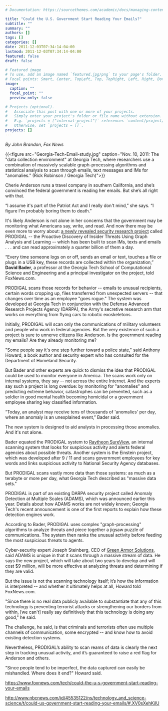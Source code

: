 ```yaml
---
# Documentation: https://sourcethemes.com/academic/docs/managing-content/

title: "Could the U.S. Government Start Reading Your Emails?"
subtitle: ""
summary: ""
authors: []
tags: []
categories: []
date: 2011-12-03T07:34:14-04:00
lastmod: 2011-12-03T07:34:14-04:00
featured: false
draft: false

# Featured image
# To use, add an image named `featured.jpg/png` to your page's folder.
# Focal points: Smart, Center, TopLeft, Top, TopRight, Left, Right, BottomLeft, Bottom, BottomRight.
image:
  caption: ""
  focal_point: ""
  preview_only: false

# Projects (optional).
#   Associate this post with one or more of your projects.
#   Simply enter your project's folder or file name without extension.
#   E.g. `projects = ["internal-project"]` references `content/project/deep-learning/index.md`.
#   Otherwise, set `projects = []`.
projects: []
---
```


*By John Brandon, Fox News*

{{<figure src="Georgia-Tech-Email-study.jpg" caption="Nov. 10, 2011: The \"data collection environment\" at Georgia Tech, where researchers use a combination of massively scalable graph-processing algorithms and statistical analysis to scan through emails, text messages and IMs for \"anomalies.\" (Rick Robinson / Georgia Tech)">}}

Cherie Anderson runs a travel company in southern California, and she’s convinced the federal government is reading her emails. But she’s all right with that.

“I assume it's part of the Patriot Act and I really don't mind,” she says. “I figure I'm probably boring them to death.”


It's likely Anderson is not alone in her concerns that the government may be monitoring what Americans say, write, and read. And now there may be even more to worry about: [a newly revealed security research project](http://www.gatech.edu/newsroom/release.html?nid=72599) called PRODIGAL -- the Proactive Discovery of Insider Threats Using Graph Analysis and Learning -- which has been built to scan IMs, texts and emails . . . and can read approximately a quarter billion of them a day.

“Every time someone logs on or off, sends an email or text, touches a file or plugs in a USB key, these records are collected within the organization,” **David Bader**, a professor at the Georgia Tech School of Computational Science and Engineering and a principal investigator on the project, told FoxNews.com.

PRODIGAL scans those records for behavior -- emails to unusual recipients, certain words cropping up, files transferred from unexpected servers -- that changes over time as an employee "goes rogue." The system was developed at Georgia Tech in conjunction with the Defense Advanced Research Projects Agency (DARPA), the Army's secretive research arm that works on everything from flying cars to robotic exoskeletons.

Initially, PRODIGAL will scan only the communications of military volunteers and people who work in federal agencies. But the very existence of such a project is sure to unnerve citizens like Anderson. Is the government reading my emails? Are they already monitoring me?

"Some people say it's one step further toward a police state," said Anthony Howard, a book author and security expert who has consulted for the Department of Homeland Security.

But Bader and other experts are quick to dismiss the idea that PRODIGAL could be used to monitor everyone in America. The scans work only on internal systems, they say -- not across the entire Internet. And the experts say such a project is long overdue: by monitoring for "anomalies" and predicting extreme behavior, catastrophes can be prevented, such as a soldier in good mental health becoming homicidal or a government employee sharing key classified information.

“Today, an analyst may receive tens of thousands of 'anomalies' per day, where an anomaly is an unexplained event,” Bader said.

The new system is designed to aid analysts in processing those anomalies. And it's not alone.

Bader equated the PRODIGAL system to [Raytheon SureView](http://www.raytheon.com/capabilities/products/cybersecurity/insiderthreat/products/index.html), an internal scanning system that looks for suspicious activity and alerts federal agencies about possible threats. Another system is the Einstein project, which was developed after 9 / 11 and scans government employees for key words and links suspicious activity to National Security Agency databases.

But PRODIGAL scans vastly more data than those systems: as much as a terabyte or more per day, what Georgia Tech described as "massive data sets."

PRODIGAL is part of an existing DARPA security project called Anomaly Detection at Multiple Scales (ADAMS), which was announced earlier this year. Details about how ADAMS works are not widely known; Georgia Tech's recent announcement is one of the first reports to explain how these detection engines work.

According to Bader, PRODIGAL uses complex "graph-processing" algorithms to analyze threats and piece together a jigsaw puzzle of communications. The system then ranks the unusual activity before feeding the most suspicious threats to agents.

Cyber-security expert Joseph Steinberg, CEO of [Green Armor Solutions](http://www.greenarmor.com/), said ADAMS is unique in that it scans through a massive stream of data. He says the new project, which will take about two years to develop and will cost $9 million, will be more effective at analyzing threats and determining if they are valid.

But the issue is not the scanning technology itself; it’s how the information is interpreted -- and whether it ultimately helps at all, Howard told FoxNews.com.

"Since there is no real data publicly available to substantiate that any of this technology is preventing terrorist attacks or strengthening our borders from within, [we can't] really say definitively that this technology is doing any good," he said.

The challenge, he said, is that criminals and terrorists often use multiple channels of communication, some encrypted -- and know how to avoid existing detection systems.

Nevertheless, PRODIGAL’s ability to scan reams of data is clearly the next step in tracking unusual activity, and it’s guaranteed to raise a red flag for Anderson and others.

"Since people tend to be imperfect, the data captured can easily be mishandled. Where does it end?" Howard said.

https://www.foxnews.com/tech/could-the-u-s-government-start-reading-your-emails

http://www.nbcnews.com/id/45535122/ns/technology_and_science-science/t/could-us-government-start-reading-your-emails/#.XV0sXehKjIU

